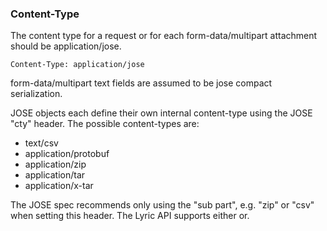 ### Content-Type

The content type for a request or for each form-data/multipart attachment should be application/jose.

    Content-Type: application/jose

form-data/multipart text fields are assumed to be jose compact serialization.

JOSE objects each define their own internal content-type using the JOSE "cty" header. The possible content-types are:

  - text/csv
  - application/protobuf
  - application/zip
  - application/tar
  - application/x-tar

The JOSE spec recommends only using the "sub part", e.g. "zip" or "csv" when setting this header. The Lyric API supports either or.